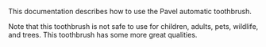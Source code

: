 This documentation describes how to use the Pavel automatic 
toothbrush.

Note that this toothbrush is not safe to use for children, 
adults, pets, wildlife, and trees.
This toothbrush has some more great qualities.
